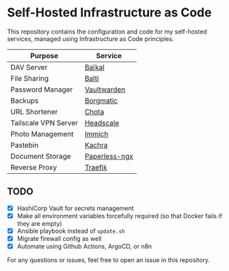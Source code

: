 # Self-Hosted Infrastructure as Code

This repository contains the configuration and code for my self-hosted services, managed using Infrastructure as Code principles.

| Purpose              | Service                                                   |
| -------------------- | --------------------------------------------------------- |
| DAV Server           | [Baïkal](https://sabre.io/baikal/)                        |
| File Sharing         | [Balti](https://github.com/mradigen/balti)                |
| Password Manager     | [Vaultwarden](https://github.com/dani-garcia/vaultwarden) |
| Backups              | [Borgmatic](https://torsion.org/borgmatic/)               |
| URL Shortener        | [Chota](https://github.com/mradigen/chota)                |
| Tailscale VPN Server | [Headscale](https://github.com/juanfont/headscale)        |
| Photo Management     | [Immich](https://github.com/immich-app/immich)            |
| Pastebin             | [Kachra](https://github.com/mradigen/kachra)              |
| Document Storage     | [Paperless-ngx](https://paperless-ngx.readthedocs.io/)    |
| Reverse Proxy        | [Traefik](https://traefik.io/)                            |

## TODO

- [x] HashiCorp Vault for secrets management
- [x] Make all environment variables forcefully required (so that Docker fails if they are empty)
- [x] Ansible playbook instead of `update.sh`
- [x] Migrate firewall config as well
- [x] Automate using Github Actions, ArgoCD, or n8n

For any questions or issues, feel free to open an issue in this repository.
